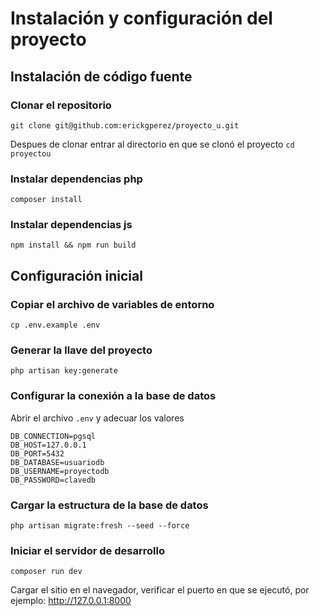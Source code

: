 # Instalación y configuración del proyecto

## Instalación de código fuente

### Clonar el repositorio

`git clone git@github.com:erickgperez/proyecto_u.git`

Despues de clonar entrar al directorio en que se clonó el proyecto
`cd proyectou`

### Instalar dependencias php

`composer install`

### Instalar dependencias js

`npm install && npm run build`

## Configuración inicial

### Copiar el archivo de variables de entorno

`cp .env.example .env`

### Generar la llave del proyecto

`php artisan key:generate`

### Configurar la conexión a la base de datos

Abrir el archivo `.env` y adecuar los valores

```
DB_CONNECTION=pgsql
DB_HOST=127.0.0.1
DB_PORT=5432
DB_DATABASE=usuariodb
DB_USERNAME=proyectodb
DB_PASSWORD=clavedb
```

### Cargar la estructura de la base de datos

`php artisan migrate:fresh --seed --force`

### Iniciar el servidor de desarrollo

`composer run dev`

Cargar el sitio en el navegador, verificar el puerto en que se ejecutó, por ejemplo: <http://127.0.0.1:8000>
